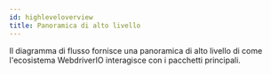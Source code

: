 ```yaml
---
id: highleveloverview
title: Panoramica di alto livello
---
```

Il diagramma di flusso fornisce una panoramica di alto livello di come l'ecosistema WebdriverIO interagisce con i pacchetti principali.

<CreateFlowcharts id='highleveloverview' />